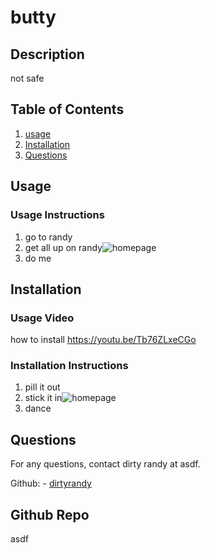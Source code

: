 # butty
  

## Description 
not safe

## Table of Contents
1. [usage](#usage)
2. [Installation](#installation)
3. [Questions](#questions)

## Usage




### Usage Instructions
1. go to randy
2. get all up on randy![homepage](https://user-images.githubusercontent.com/69940829/98902938-3a719900-247c-11eb-9c56-1445596cc9d0.png)
3. do me
 

## Installation
### Usage Video
how to install
https://youtu.be/Tb76ZLxeCGo

### Installation Instructions
1. pill it out
2. stick it in![homepage](https://user-images.githubusercontent.com/69940829/98902938-3a719900-247c-11eb-9c56-1445596cc9d0.png)
3. dance
 







## Questions
For any questions, contact dirty randy at asdf.

Github: - [dirtyrandy](https://github.com/dirtyrandy)<br>

## Github Repo
asdf
